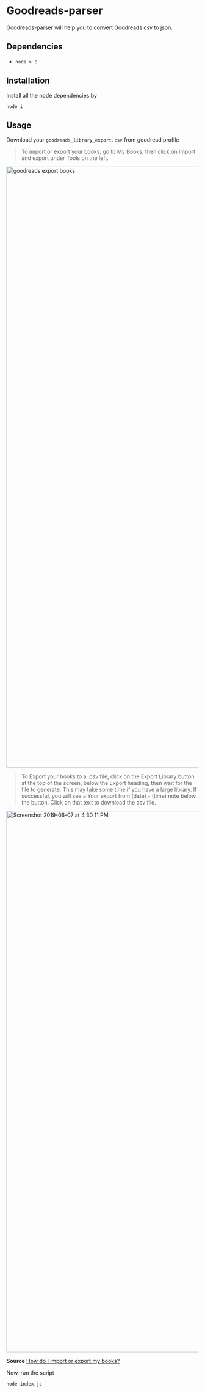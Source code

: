 # Goodreads-parser

Goodreads-parser will help you to convert Goodreads csv to json.

## Dependencies

* `node > 8`

## Installation

Install all the node dependencies by

    node i
    
## Usage

Download your `goodreads_library_export.csv` from goodread profile

> To import or export your books, go to My Books, then click on Import and export under Tools on the left.

<img width="1576" alt="goodreads export books" src="https://user-images.githubusercontent.com/1156953/59099679-6dd3fe00-8941-11e9-8d75-3f47ae79fc1c.png">  


> To Export your books to a .csv file, click on the Export Library button at the top of the screen, below the Export heading, then wait for the file to generate. This may take some time if you have a large library. If successful, you will see a Your export from (date) - (time) note below the button. Click on that text to download the csv file.  


<img width="1419" alt="Screenshot 2019-06-07 at 4 30 11 PM" src="https://user-images.githubusercontent.com/1156953/59099740-ab388b80-8941-11e9-91e1-49f04d7d73de.png">


**Source** [How do I import or export my books?](https://help.goodreads.com/s/article/How-do-I-import-or-export-my-books-1553870934590)

Now, run the script

    node index.js
    

